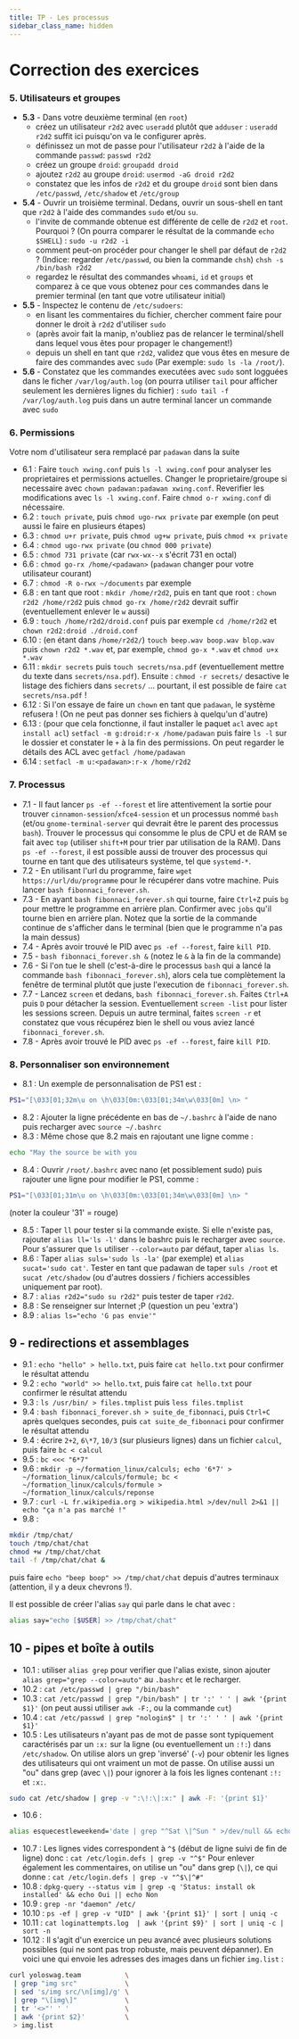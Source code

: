 ```yaml
---
title: TP - Les processus
sidebar_class_name: hidden
---
```


# Correction des exercices



### 5. Utilisateurs et groupes

- **5.3** - Dans votre deuxième terminal (en `root`)
    - créez un utilisateur `r2d2` avec `useradd` plutôt que `adduser` : `useradd r2d2` suffit ici puisqu'on va le configurer après.
    - définissez un mot de passe pour l'utilisateur `r2d2` à l'aide de la commande `passwd`: `passwd r2d2`
    - créez un groupe `droid`: `groupadd droid` 
    - ajoutez `r2d2` au groupe `droid`: `usermod -aG droid r2d2`
    - constatez que les infos de `r2d2` et du groupe `droid` sont bien dans `/etc/passwd`, `/etc/shadow` et `/etc/group`
- **5.4** - Ouvrir un troisième terminal. Dedans, ouvrir un sous-shell en tant que `r2d2` à l'aide des commandes `sudo` et/ou `su`.
    - l'invite de commande obtenue est différente de celle de `r2d2` et `root`. Pourquoi ? (On pourra comparer le résultat de la commande `echo $SHELL`) : `sudo -u r2d2 -i`
    - comment peut-on procéder pour changer le shell par défaut de `r2d2` ? (Indice: regarder `/etc/passwd`, ou bien la commande `chsh`) `chsh -s /bin/bash r2d2`
    - regardez le résultat des commandes `whoami`, `id` et `groups` et comparez à ce que vous obtenez pour ces commandes dans le premier terminal (en tant que votre utilisateur initial)
- **5.5** - Inspectez le contenu de `/etc/sudoers`:
    - en lisant les commentaires du fichier, chercher comment faire pour donner le droit à `r2d2` d'utiliser `sudo`
    - (après avoir fait la manip, n'oubliez pas de relancer le terminal/shell dans lequel vous êtes pour propager le changement!)
    - depuis un shell en tant que `r2d2`, validez que vous êtes en mesure de faire des commandes avec `sudo` (Par exemple: `sudo ls -la /root/`).
- **5.6** - Constatez que les commandes executées avec `sudo` sont logguées dans le ficher `/var/log/auth.log` (on pourra utiliser `tail` pour afficher seulement les dernières lignes du fichier) : `sudo tail -f /var/log/auth.log` puis dans un autre terminal lancer un commande avec `sudo`

### 6. Permissions

Votre nom d'utilisateur sera remplacé par `padawan` dans la suite

- 6.1 : Faire `touch xwing.conf` puis `ls -l xwing.conf` pour analyser les proprietaires et permissions actuelles. Changer le proprietaire/groupe si necessaire avec `chown padawan:padawan xwing.conf`. Reverifier les modifications avec `ls -l xwing.conf`. Faire `chmod o-r xwing.conf` di nécessaire.
- 6.2 : `touch private`, puis `chmod ugo-rwx private` par exemple (on peut aussi le faire en plusieurs étapes)
- 6.3 : `chmod u+r private`, puis `chmod ug+w private`, puis `chmod +x private`
- 6.4 : `chmod ugo-rwx private` (ou `chmod 000 private`)
- 6.5 : `chmod 731 private` (car `rwx-wx--x` s'écrit 731 en octal)
- 6.6 : `chmod go-rx /home/<padawan>` (`padawan` changer pour votre utilisateur courant)
- 6.7 : `chmod -R o-rwx ~/documents` par exemple
- 6.8 : en tant que root : `mkdir /home/r2d2`, puis en tant que root : `chown r2d2 /home/r2d2` puis `chmod go-rx /home/r2d2` devrait suffir (eventuellement enlever le `w` aussi)
- 6.9 : `touch /home/r2d2/droid.conf` puis par exemple `cd /home/r2d2` et `chown r2d2:droid ./droid.conf`
- 6.10 : (en étant dans `/home/r2d2/`) `touch beep.wav boop.wav blop.wav` puis `chown r2d2 *.wav` et, par exemple, `chmod go-x *.wav` et `chmod u+x *.wav`
- 6.11 : `mkdir secrets` puis `touch secrets/nsa.pdf` (eventuellement mettre du texte dans `secrets/nsa.pdf`). Ensuite : `chmod -r secrets/` desactive le listage des fichiers dans `secrets/` ... pourtant, il est possible de faire `cat secrets/nsa.pdf` !
- 6.12 : Si l'on essaye de faire un `chown` en tant que `padawan`, le système refusera ! (On ne peut pas donner ses fichiers à quelqu'un d'autre)
- 6.13 : (pour que cela fonctionne, il faut installer le paquet `acl` avec `apt install acl`) `setfacl -m g:droid:r-x /home/padawan` puis faire `ls -l` sur le dossier et constater le `+` à la fin des permissions. On peut regarder le détails des ACL avec `getfacl /home/padawan`
- 6.14 : `setfacl -m u:<padawan>:r-x /home/r2d2`

### 7. Processus

- 7.1 - Il faut lancer `ps -ef --forest` et lire attentivement la sortie pour trouver `cinnamon-session`/`xfce4-session` et un processus nommé `bash` (et/ou `gnome-terminal-server` qui devrait être le parent des processus `bash`). Trouver le processus qui consomme le plus de CPU et de RAM se fait avec `top` (utiliser `shift+M` pour trier par utilisation de la RAM). Dans `ps -ef --forest`, il est possible aussi de trouver des processus qui tourne en tant que des utilisateurs système, tel que `systemd-*`.
- 7.2 - En utilisant l'url du programme, faire `wget https://url/du/programme` pour le récupérer dans votre machine. Puis lancer `bash fibonnaci_forever.sh`.
- 7.3 - En ayant `bash fibonnaci_forever.sh` qui tourne, faire `Ctrl+Z` puis `bg` pour mettre le programme en arrière plan. Confirmer avec `jobs` qu'il tourne bien en arrière plan. Notez que la sortie de la commande continue de s'afficher dans le terminal (bien que le programme n'a pas la main dessus)
- 7.4 - Après avoir trouvé le PID avec `ps -ef --forest`, faire `kill PID`.
- 7.5 - `bash fibonnaci_forever.sh &` (notez le `&` à la fin de la commande)
- 7.6 - Si l'on tue le shell (c'est-à-dire le processus `bash` qui a lancé la commande `bash fibonnaci_forever.sh`), alors cela tue complètement la fenêtre de terminal plutôt que juste l'execution de `fibonnaci_forever.sh`.
- 7.7 - Lancez `screen` et dedans, `bash fibonnaci_forever.sh`. Faites `Ctrl+A` puis `D` pour détacher la session. Eventuellement `screen -list` pour lister les sessions screen. Depuis un autre terminal, faites `screen -r` et constatez que vous récupérez bien le shell ou vous aviez lancé `fibonnaci_forever.sh`.
- 7.8 - Après avoir trouvé le PID avec `ps -ef --forest`, faire `kill PID`.

### 8. Personnaliser son environnement

- 8.1 : Un exemple de personnalisation de PS1 est :

```bash
PS1="[\033[01;32m\u on \h\033[0m:\033[01;34m\w\033[0m] \n> "
```

- 8.2 : Ajouter la ligne précédente en bas de `~/.bashrc` à l'aide de nano puis recharger avec `source ~/.bashrc`
- 8.3 : Même chose que 8.2 mais en rajoutant une ligne comme :

```bash
echo "May the source be with you
```
- 8.4 : Ouvrir `/root/.bashrc` avec nano (et possiblement sudo) puis rajouter une ligne pour modifier le PS1, comme :

```bash
PS1="[\033[01;31m\u on \h\033[0m:\033[01;34m\w\033[0m] \n> "
```

(noter la couleur '31' = rouge)

- 8.5 : Taper `ll` pour tester si la commande existe. Si elle n'existe pas, rajouter `alias ll='ls -l'` dans le bashrc puis le recharger avec `source`. Pour s'assurer que `ls` utiliser `--color=auto` par défaut, taper `alias ls`.
- 8.6 : Taper `alias suls='sudo ls -la'` (par exemple) et `alias sucat='sudo cat'`. Tester en tant que padawan de taper `suls /root` et `sucat /etc/shadow` (ou d'autres dossiers / fichiers accessibles uniquement par root).
- 8.7 : `alias r2d2="sudo su r2d2"` puis tester de taper `r2d2`.
- 8.8 : Se renseigner sur Internet ;P (question un peu 'extra')
- 8.9 : `alias ls="echo 'G pas envie'"`

## 9 - redirections et assemblages

- 9.1 : `echo "hello" > hello.txt`, puis faire `cat hello.txt` pour confirmer le résultat attendu
- 9.2 : `echo "world" >> hello.txt`, puis faire `cat hello.txt` pour confirmer le résultat attendu
- 9.3 : `ls /usr/bin/ > files.tmplist` puis `less files.tmplist`
- 9.4 : `bash fibonnaci_forever.sh > suite_de_fibonnaci`, puis `Ctrl+C` après quelques secondes, puis `cat suite_de_fibonnaci` pour confirmer le résultat attendu
- 9.4 : écrire `2+2`, `6\*7`, `10/3` (sur plusieurs lignes) dans un fichier `calcul`, puis faire `bc < calcul`
- 9.5 : `bc <<< "6*7"`
- 9.6 : `mkdir -p ~/formation_linux/calculs; echo '6*7' > ~/formation_linux/calculs/formule; bc < ~/formation_linux/calculs/formule > ~/formation_linux/calculs/reponse`
- 9.7 : `curl -L fr.wikipedia.org > wikipedia.html >/dev/null 2>&1 || echo "ça n'a pas marché !"`
- 9.8 :

```bash
mkdir /tmp/chat/
touch /tmp/chat/chat
chmod +w /tmp/chat/chat
tail -f /tmp/chat/chat &
```

puis faire `echo "beep boop" >> /tmp/chat/chat` depuis d'autres terminaux (attention, il y a deux chevrons !).

Il est possible de créer l'alias `say` qui parle dans le chat avec :

```bash
alias say="echo [$USER] >> /tmp/chat/chat"
```

## 10 - pipes et boîte à outils

- 10.1 : utiliser `alias grep` pour verifier que l'alias existe, sinon ajouter `alias grep="grep --color=auto"` au `.bashrc` et le recharger.
- 10.2 : `cat /etc/passwd | grep "/bin/bash"`
- 10.3 : `cat /etc/passwd | grep "/bin/bash" | tr ':' ' ' | awk '{print $1}'` (on peut aussi utiliser `awk -F:`, ou la commande `cut`)
- 10.4 : `cat /etc/passwd | grep "nologin$" | tr ':' ' ' | awk '{print $1}'`
- 10.5 : Les utilisateurs n'ayant pas de mot de passe sont typiquement caractérisés par un `:x:` sur la ligne (ou eventuellement un `:!:`) dans `/etc/shadow`. On utilise alors un grep 'inversé' (`-v`) pour obtenir les lignes des utilisateurs qui ont vraiment un mot de passe. On utilise aussi un "ou" dans grep (avec `\|`) pour ignorer à la fois les lignes contenant `:!:` et `:x:`.

```bash
sudo cat /etc/shadow | grep -v ":\!:\|:x:" | awk -F: '{print $1}'
```

- 10.6 :

```bash
alias esquecestleweekend='date | grep "^Sat \|^Sun " >/dev/null && echo "Cest le weekend" && echo "Cest le weekend" || echo "Arg il faut encore taffer!"
```

- 10.7 : Les lignes vides correspondent à `^$` (début de ligne suivi de fin de ligne) donc : `cat /etc/login.defs | grep -v "^$"` Pour enlever également les commentaires, on utilise un "ou" dans grep (`\|`), ce qui donne : `cat /etc/login.defs | grep -v "^$\|^#"`
- 10.8 : `dpkg-query --status vim | grep -q 'Status: install ok installed' && echo Oui || echo Non`
- 10.9 : `grep -nr "daemon" /etc/`
- 10.10 : `ps -ef | grep -v "UID" | awk '{print $1}' | sort | uniq -c`
- 10.11 : `cat loginattempts.log  | awk '{print $9}' | sort | uniq -c | sort -n`
- 10.12 : Il s'agit d'un exercice un peu avancé avec plusieurs solutions possibles (qui ne sont pas trop robuste, mais peuvent dépanner). En voici une qui envoie les adresses des images dans un fichier `img.list` :

```bash
curl yoloswag.team           \
 | grep "img src"            \
 | sed 's/img src/\n[img]/g' \
 | grep "\[img\]"            \
 | tr '<>"' ' '              \
 | awk '{print $2}'          \
 > img.list
```
